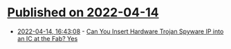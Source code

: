 # [Published on 2022-04-14](index.md)

* [2022-04-14, 16:43:08](https://news.ycombinator.com/item?id=31029443) - [Can You Insert Hardware Trojan Spyware IP into an IC at the Fab? Yes](https://www.eejournal.com/article/can-you-insert-hardware-trojan-spyware-ip-into-an-ic-at-the-fab-yes-you-can/)
